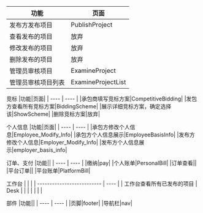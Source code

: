 |功能|页面|
| ---- | ---- |
|发布方发布项目|PublishProject|
|查看发布的项目|放弃|
|修改发布的项目|放弃|
|删除发布的项目|放弃|
|管理员审核项目|ExamineProject|
|管理员审核项目列表|ExamineProjectList|

竞标
|功能|页面|
| ---- | ---- |
|承包商填写竞标方案|CompetitiveBidding|
|发包方查看所有竞标方案|BiddingScheme|
|展示详细竞标方案，确定选择该|ShowScheme|
|删除竞标方案|放弃|

个人信息
|功能|页面|
| ---- | ---- |
|承包方修改个人信息|Employee_Modify_Info|
|承包方个人信息展示|EmployeeBasisInfo|
|发布方修改个人信息|Employer_Modify_Info|
|发布方个人信息展示|employer_basis_info|


订单、支付
|功能||
| ---- | ---- |
|缴纳|pay|
|个人账单|PersonalBill|
|订单查看||
|平台订单||
|平台账单|PlatformBill|


工作台
|                            |      |
| -------------------------- | ---- |
| 工作台查看所有已发布的项目 | Desk |
|                            |      |
|                            |      |

部件
|功能||
| ---- | ---- |
|页脚|footer|
|导航栏|nav|
